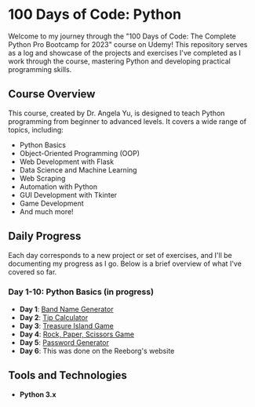 # 100 Days of Code: Python

Welcome to my journey through the "100 Days of Code: The Complete Python Pro Bootcamp for 2023" course on Udemy! This repository serves as a log and showcase of the projects and exercises I've completed as I work through the course, mastering Python and developing practical programming skills.

## Course Overview

This course, created by Dr. Angela Yu, is designed to teach Python programming from beginner to advanced levels. It covers a wide range of topics, including:

- Python Basics
- Object-Oriented Programming (OOP)
- Web Development with Flask
- Data Science and Machine Learning
- Web Scraping
- Automation with Python
- GUI Development with Tkinter
- Game Development
- And much more!

## Daily Progress

Each day corresponds to a new project or set of exercises, and I'll be documenting my progress as I go. Below is a brief overview of what I've covered so far.

### Day 1-10: Python Basics (in progress)
- **Day 1**: [Band Name Generator](./day1/project_band_name.py)
- **Day 2**: [Tip Calculator](./day2/project_tip_calculator.py)
- **Day 3**: [Treasure Island Game](./day3/project_treasure_hunt.py)
- **Day 4**: [Rock, Paper, Scissors Game](./day4/project_rock_paper_scissors.py)
- **Day 5**: [Password Generator](./day5/project_password_generator.py)
- **Day 6**: This was done on the Reeborg's website

## Tools and Technologies

- **Python 3.x**

